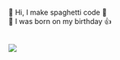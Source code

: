 👋 Hi, I make spaghetti code 🍝  
🎂 I was born on my birthday 👍<br><br>

[![](https://img.shields.io/discord/685631905046986777.svg?style=flat&label=&logo=discord&logoColor=white&color=7389D8)](https://discord.gg/5vwJ3EuyPc)
